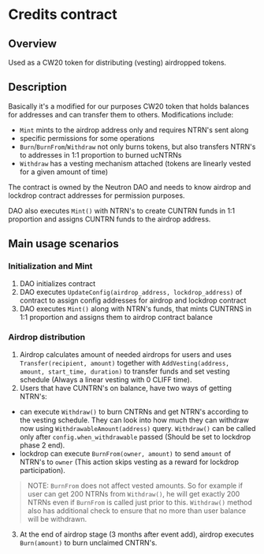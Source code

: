 # Credits contract

## Overview
Used as a CW20 token for distributing (vesting) airdropped tokens.

## Description

Basically it's a modified for our purposes CW20 token that holds balances for addresses and can transfer them to others.
Modifications include:
- `Mint` mints to the airdrop address only and requires NTRN's sent along
- specific permissions for some operations
- `Burn`/`BurnFrom`/`Withdraw` not only burns tokens, but also transfers NTRN's to addresses in 1:1 proportion to burned ucNTRNs
- `Withdraw` has a vesting mechanism attached (tokens are linearly vested for a given amount of time)

The contract is owned by the Neutron DAO and needs to know airdrop and lockdrop contract addresses for permission purposes.

DAO also executes `Mint()` with NTRN's to create CUNTRN funds in 1:1 proportion and assigns CUNTRN funds to the airdrop address.

## Main usage scenarios

### Initialization and Mint
1. DAO initializes contract
2. DAO executes `UpdateConfig(airdrop_address, lockdrop_address)` of contract to assign config addresses for airdrop and lockdrop contract
3. DAO executes `Mint()` along with NTRN's funds, that mints CUNTRNS in 1:1 proportion and assigns them to airdrop contract balance

### Airdrop distribution
1. Airdrop calculates amount of needed airdrops for users and uses `Transfer(recipient, amount)` together with `AddVesting(address, amount, start_time, duration)` to transfer funds and set vesting schedule (Always a linear vesting with 0 CLIFF time).
2. Users that have CUNTRN's on balance, have two ways of getting NTRN's:
- can execute `Withdraw()` to burn CNTRNs and get NTRN's according to the vesting schedule. They can look into how much they can withdraw now using `WithdrawableAmount(address)` query. `Withdraw()` can be called only after `config.when_withdrawable` passed (Should be set to lockdrop phase 2 end).
- lockdrop can execute `BurnFrom(owner, amount)` to send `amount` of NTRN's to `owner` (This action skips vesting as a reward for lockdrop participation).
> NOTE: `BurnFrom` does not affect vested amounts. So for example if user can get 200 NTRNs from `Withdraw()`, he will get exactly 200 NTRNs even if `BurnFrom` is called just prior to this. `Withdraw()` method also has additional check to ensure that no more than user balance will be withdrawn.

3. At the end of airdrop stage (3 months after event add), airdrop executes `Burn(amount)` to burn unclaimed CNTRN's.
